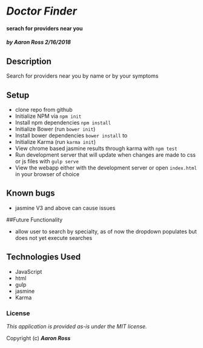 # _Doctor Finder_

#### serach for providers near you

##### by Aaron Ross 2/16/2018

## Description

Search for providers near you by name or by your symptoms

## Setup
* clone repo from github
* Initialize NPM via  ```npm init```
* Install npm dependencies ```npm install```
* Initialize Bower (run ```bower init```)
* Install bower dependencies ```bower install``` to
* Initialize Karma (run ```karma init```)
* View chrome based jasmine results through karma with ```npm test```
* Run development server that will update when changes are made to css or js files with ```gulp serve```
* View the webapp either with the development server or open ```index.html``` in your browser of choice

## Known bugs
* jasmine V3 and above can cause issues

##Future Functionality
* allow user to search by specialty, as of now the dropdown populates but does not yet execute searches

## Technologies Used
* JavaScript
* html
* gulp
* jasmine
* Karma


### License
*This application is provided as-is under the MIT license.*

Copyright (c) **_Aaron Ross_**
